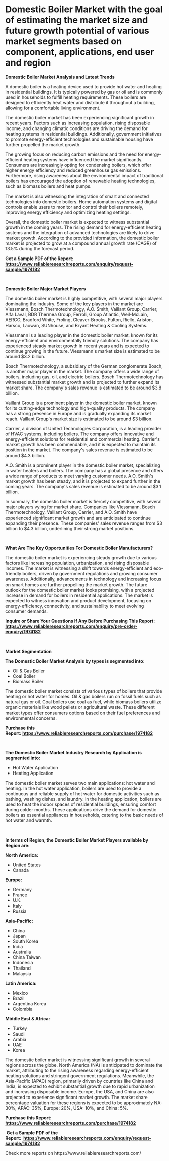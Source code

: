 <p><h1>Domestic Boiler Market with the goal of estimating the market size and future growth potential of various market segments based on component, applications, end user and region</h1></p><p><strong>Domestic Boiler Market Analysis and Latest Trends</strong></p>
<p><p>A domestic boiler is a heating device used to provide hot water and heating in residential buildings. It is typically powered by gas or oil and is commonly used in households to fulfill heating requirements. These boilers are designed to efficiently heat water and distribute it throughout a building, allowing for a comfortable living environment.</p><p>The domestic boiler market has been experiencing significant growth in recent years. Factors such as increasing population, rising disposable income, and changing climatic conditions are driving the demand for heating systems in residential buildings. Additionally, government initiatives to promote energy-efficient technologies and sustainable housing have further propelled the market growth.</p><p>The growing focus on reducing carbon emissions and the need for energy-efficient heating systems have influenced the market significantly. Consumers are increasingly opting for condensing boilers, which offer higher energy efficiency and reduced greenhouse gas emissions. Furthermore, rising awareness about the environmental impact of traditional boilers has encouraged the adoption of renewable heating technologies, such as biomass boilers and heat pumps.</p><p>The market is also witnessing the integration of smart and connected technologies into domestic boilers. Home automation systems and digital controls enable users to monitor and control their boilers remotely, improving energy efficiency and optimizing heating settings.</p><p>Overall, the domestic boiler market is expected to witness substantial growth in the coming years. The rising demand for energy-efficient heating systems and the integration of advanced technologies are likely to drive market growth. According to the provided information, the domestic boiler market is projected to grow at a compound annual growth rate (CAGR) of 13.5% during the forecast period.</p></p>
<p><strong>Get a Sample PDF of the Report:&nbsp; <a href="https://www.reliableresearchreports.com/enquiry/request-sample/1974182">https://www.reliableresearchreports.com/enquiry/request-sample/1974182</a></strong></p>
<p>&nbsp;</p>
<p><strong>Domestic Boiler Major Market Players</strong></p>
<p><p>The domestic boiler market is highly competitive, with several major players dominating the industry. Some of the key players in the market are Viessmann, Bosch Thermotechnology, A.O. Smith, Vaillant Group, Carrier, Alfa Laval, BDR Thermea Group, Ferroli, Group Atlantic, Weil-McLain, AERCO, Bradford White, Froling, Cleaver-Brooks, Fulton, Riello, Ariston, Harsco, Laowan, SUNhouse, and Bryant Heating & Cooling Systems.</p><p>Viessmann is a leading player in the domestic boiler market, known for its energy-efficient and environmentally friendly solutions. The company has experienced steady market growth in recent years and is expected to continue growing in the future. Viessmann's market size is estimated to be around $3.2 billion.</p><p>Bosch Thermotechnology, a subsidiary of the German conglomerate Bosch, is another major player in the market. The company offers a wide range of boilers, including gas, oil, and electric boilers. Bosch Thermotechnology has witnessed substantial market growth and is projected to further expand its market share. The company's sales revenue is estimated to be around $3.8 billion.</p><p>Vaillant Group is a prominent player in the domestic boiler market, known for its cutting-edge technology and high-quality products. The company has a strong presence in Europe and is gradually expanding its market reach. Vaillant Group's market size is estimated to be around $3 billion.</p><p>Carrier, a division of United Technologies Corporation, is a leading provider of HVAC systems, including boilers. The company offers innovative and energy-efficient solutions for residential and commercial heating. Carrier's market growth has been commendable, and it is expected to maintain its position in the market. The company's sales revenue is estimated to be around $4.3 billion.</p><p>A.O. Smith is a prominent player in the domestic boiler market, specializing in water heaters and boilers. The company has a global presence and offers a wide range of products to meet varying customer needs. A.O. Smith's market growth has been steady, and it is projected to expand further in the coming years. The company's sales revenue is estimated to be around $3.1 billion.</p><p>In summary, the domestic boiler market is fiercely competitive, with several major players vying for market share. Companies like Viessmann, Bosch Thermotechnology, Vaillant Group, Carrier, and A.O. Smith have experienced significant market growth and are anticipated to continue expanding their presence. These companies' sales revenue ranges from $3 billion to $4.3 billion, underlining their strong market positions.</p></p>
<p>&nbsp;</p>
<p><strong>What Are The Key Opportunities For Domestic Boiler Manufacturers?</strong></p>
<p><p>The domestic boiler market is experiencing steady growth due to various factors like increasing population, urbanization, and rising disposable incomes. The market is witnessing a shift towards energy-efficient and eco-friendly boilers, driven by government regulations and growing consumer awareness. Additionally, advancements in technology and increasing focus on smart homes are further propelling the market growth. The future outlook for the domestic boiler market looks promising, with a projected increase in demand for boilers in residential applications. The market is expected to witness innovation and product development, focusing on energy-efficiency, connectivity, and sustainability to meet evolving consumer demands.</p></p>
<p><strong>Inquire or Share Your Questions If Any Before Purchasing This Report: <a href="https://www.reliableresearchreports.com/enquiry/pre-order-enquiry/1974182">https://www.reliableresearchreports.com/enquiry/pre-order-enquiry/1974182</a></strong></p>
<p>&nbsp;</p>
<p><strong>Market Segmentation</strong></p>
<p><strong>The Domestic Boiler Market Analysis by types is segmented into:</strong></p>
<p><ul><li>Oil & Gas Boiler</li><li>Coal Boiler</li><li>Biomass Boiler</li></ul></p>
<p><p>The domestic boiler market consists of various types of boilers that provide heating or hot water for homes. Oil & gas boilers run on fossil fuels such as natural gas or oil. Coal boilers use coal as fuel, while biomass boilers utilize organic materials like wood pellets or agricultural waste. These different market types offer consumers options based on their fuel preferences and environmental concerns.</p></p>
<p><strong>Purchase this Report:&nbsp;<a href="https://www.reliableresearchreports.com/purchase/1974182">https://www.reliableresearchreports.com/purchase/1974182</a></strong></p>
<p>&nbsp;</p>
<p><strong>The Domestic Boiler Market Industry Research by Application is segmented into:</strong></p>
<p><ul><li>Hot Water Application</li><li>Heating Application</li></ul></p>
<p><p>The domestic boiler market serves two main applications: hot water and heating. In the hot water application, boilers are used to provide a continuous and reliable supply of hot water for domestic activities such as bathing, washing dishes, and laundry. In the heating application, boilers are used to heat the indoor spaces of residential buildings, ensuring comfort during colder months. These applications drive the demand for domestic boilers as essential appliances in households, catering to the basic needs of hot water and warmth.</p></p>
<p>&nbsp;</p>
<p><strong>In terms of Region, the Domestic Boiler Market Players available by Region are:</strong></p>
<p>
    <p> <strong> North America: </strong>
        <ul>
            <li>United States</li>
            <li>Canada</li>
        </ul>
        </p> 
    <p> <strong> Europe: </strong>
        <ul>
            <li>Germany</li>
            <li>France</li>
            <li>U.K.</li>
            <li>Italy</li>
            <li>Russia</li>
        </ul>
        </p> 
    <p> <strong> Asia-Pacific: </strong>
        <ul>
            <li>China</li>
            <li>Japan</li>
            <li>South Korea</li>
            <li>India</li>
            <li>Australia</li>
            <li>China Taiwan</li>
            <li>Indonesia</li>
            <li>Thailand</li>
            <li>Malaysia</li>
        </ul>
        </p> 
    <p> <strong> Latin America: </strong>
        <ul>
            <li>Mexico</li>
            <li>Brazil</li>
            <li>Argentina Korea</li>
            <li>Colombia</li>
        </ul>
        </p> 
    <p> <strong> Middle East & Africa: </strong>
        <ul>
            <li>Turkey</li>
            <li>Saudi</li>
            <li>Arabia</li>
            <li>UAE</li>
            <li>Korea</li>
        </ul>
    </p>
    </p>
<p><p>The domestic boiler market is witnessing significant growth in several regions across the globe. North America (NA) is anticipated to dominate the market, attributing to the rising awareness regarding energy-efficient heating solutions and stringent government regulations. Meanwhile, the Asia-Pacific (APAC) region, primarily driven by countries like China and India, is expected to exhibit substantial growth due to rapid urbanization and increasing disposable income. Europe, the USA, and China are also projected to experience significant market growth. The market share percentage valuation for these regions is expected to be approximately NA: 30%, APAC: 35%, Europe: 20%, USA: 10%, and China: 5%.</p></p>
<p><strong>Purchase this Report: <a href="https://www.reliableresearchreports.com/purchase/1974182">https://www.reliableresearchreports.com/purchase/1974182</a></strong></p>
<p>&nbsp;<strong>Get a Sample PDF of the Report:&nbsp;&nbsp;<a href="https://www.reliableresearchreports.com/enquiry/request-sample/1974182">https://www.reliableresearchreports.com/enquiry/request-sample/1974182</a></strong></p>
<p><strong></strong></p>
<p>Check more reports on https://www.reliableresearchreports.com/</p>